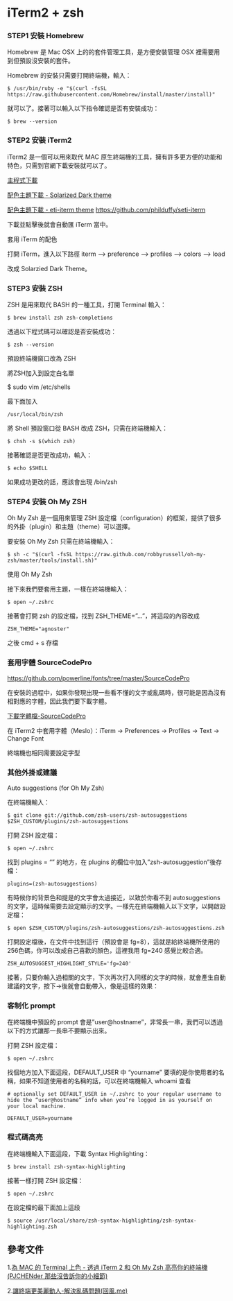 # iTerm2 + zsh

### STEP1 安裝 Homebrew


Homebrew 是 Mac OSX 上的的套件管理工具，是方便安裝管理 OSX 裡需要用到但預設沒安裝的套件。

Homebrew 的安裝只需要打開終端機，輸入：

    $ /usr/bin/ruby -e "$(curl -fsSL https://raw.githubusercontent.com/Homebrew/install/master/install)"


就可以了。接著可以輸入以下指令確認是否有安裝成功：

    $ brew --version


### STEP2 安裝 iTerm2

iTerm2 是一個可以用來取代 MAC 原生終端機的工具，擁有許多更方便的功能和特色，只需到官網下載安裝就可以了。

[主程式下載](https://www.iterm2.com/downloads.html)

[配色主題下載 - Solarized Dark theme](https://raw.githubusercontent.com/altercation/solarized/master/iterm2-colors-solarized/Solarized%20Dark.itermcolors)

[配色主題下載 - eti-iterm theme](http://huifeng.me/download/seti.itermcolors.zip)
https://github.com/philduffy/seti-iterm

下載並點擊後就會自動匯 iTerm 當中。


套用 iTerm 的配色

打開 iTerm，進入以下路徑 iterm --> preference --> profiles --> colors --> load

改成 Solarzied Dark Theme。


### STEP3 安裝 ZSH

ZSH 是用來取代 BASH 的一種工具，打開 Terminal 輸入：

    $ brew install zsh zsh-completions

透過以下程式碼可以確認是否安裝成功：

    $ zsh --version

預設終端機窗口改為 ZSH

將ZSH加入到設定白名單

   $ sudo vim /etc/shells

最下面加入

    /usr/local/bin/zsh

將 Shell 預設窗口從 BASH 改成 ZSH，只需在終端機輸入：

    $ chsh -s $(which zsh)


接著確認是否更改成功，輸入：

    $ echo $SHELL


如果成功更改的話，應該會出現 /bin/zsh




### STEP4 安裝 Oh My ZSH

Oh My Zsh 是一個用來管理 ZSH 設定檔（configuration）的框架，提供了很多的外掛（plugin）和主題（theme）可以選擇。

要安裝 Oh My Zsh 只需在終端機輸入：

    $ sh -c "$(curl -fsSL https://raw.github.com/robbyrussell/oh-my-zsh/master/tools/install.sh)"


使用 Oh My Zsh

接下來我們要套用主題，一樣在終端機輸入：

    $ open ~/.zshrc


接著會打開 zsh 的設定檔，找到 ZSH_THEME=”…”，將這段的內容改成

    ZSH_THEME="agnoster"


之後 cmd + s 存檔



### 套用字體 SourceCodePro

https://github.com/powerline/fonts/tree/master/SourceCodePro

在安裝的過程中，如果你發現出現一些看不懂的文字或亂碼時，很可能是因為沒有相對應的字體，因此我們要下載字體。

[下載字體檔-SourceCodePro](http://huifeng.me/download/SourceCodePro.zip)

在 iTerm2 中套用字體（Meslo）：iTerm -> Preferences -> Profiles -> Text -> Change Font

終端機也相同需要設定字型




### 其他外掛或建議


Auto suggestions (for Oh My Zsh)

在終端機輸入：

    $ git clone git://github.com/zsh-users/zsh-autosuggestions $ZSH_CUSTOM/plugins/zsh-autosuggestions


打開 ZSH 設定檔：

    $ open ~/.zshrc


找到 plugins = “” 的地方，在 plugins 的欄位中加入”zsh-autosuggestion”後存檔：

    plugins=(zsh-autosuggestions)

有時候你的背景色和提是的文字會太過接近，以致於你看不到 autosuggestions 的文字，這時候需要去設定顯示的文字。一樣先在終端機輸入以下文字，以開啟設定檔：

    $ open $ZSH_CUSTOM/plugins/zsh-autosuggestions/zsh-autosuggestions.zsh


打開設定檔後，在文件中找到這行（預設會是 fg=8），這就是給終端機所使用的256色碼，你可以改成自己喜歡的顏色，這裡我用 fg=240 感覺比較合適。

    ZSH_AUTOSUGGEST_HIGHLIGHT_STYLE='fg=240'


接著，只要你輸入過相關的文字，下次再次打入同樣的文字的時候，就會產生自動建議的文字，按下→後就會自動帶入，像是這樣的效果：




### 客制化 prompt

在終端機中預設的 prompt 會是”user@hostname”，非常長一串，我們可以透過以下的方式讓那一長串不要顯示出來。

打開 ZSH 設定檔：

    $ open ~/.zshrc


找個地方加入下面這段，DEFAULT_USER 中 “yourname” 要填的是你使用者的名稱，如果不知道使用者的名稱的話，可以在終端機輸入 whoami 查看


`# optionally set DEFAULT_USER in ~/.zshrc to your regular username to hide the “user@hostname” info when you’re logged in as yourself on your local machine.`

    DEFAULT_USER=yourname


### 程式碼高亮

在終端機輸入下面這段，下載 Syntax Highlighting：

    $ brew install zsh-syntax-highlighting


接著一樣打開 ZSH 設定檔：

    $ open ~/.zshrc


在設定檔的最下面加上這段

    $ source /usr/local/share/zsh-syntax-highlighting/zsh-syntax-highlighting.zsh






## 參考文件
1.[為 MAC 的 Terminal 上色 - 透過 iTerm 2 和 Oh My Zsh 高亮你的終端機(PJCHENder
那些沒告訴你的小細節)](https://pjchender.blogspot.tw/2017/02/mac-terminal-iterm-2-oh-my-zsh.html)

2.[讓終端更美麗動人-解決亂碼問題(回風.me)](
http://huifeng.me/2015/08/25/Made-iTerm2-lovely-and-amazing/)
